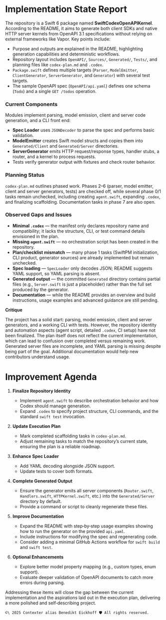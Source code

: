 # Implementation State Report

The repository is a Swift 6 package named **SwiftCodexOpenAPIKernel**. According to the README, it aims to generate both client SDKs and native HTTP server kernels from OpenAPI 3.1 specifications without relying on external frameworks like Vapor. Key points include:

- Purpose and outputs are explained in the README, highlighting generation capabilities and deterministic workflows.
- Repository layout includes `OpenAPI/`, `Sources/`, `Generated/`, `Tests/`, and planning files like `codex-plan.md` and `.codex`.
- `Package.swift` defines multiple targets (`Parser`, `ModelEmitter`, `ClientGenerator`, `ServerGenerator`, and `Generator`) with several test targets.
- The sample OpenAPI spec (`OpenAPI/api.yaml`) defines one schema (`Todo`) and a single `GET /todos` operation.

### Current Components
Modules implement parsing, model emission, client and server code generation, and a CLI front end:

- **Spec Loader** uses `JSONDecoder` to parse the spec and performs basic validation.
- **ModelEmitter** creates Swift model structs and copies them into `Generated/Client` and `Generated/Server` directories.
- **ServerGenerator** emits HTTP request/response types, handler stubs, a router, and a kernel to process requests.
- Tests verify generator output with fixtures and check router behavior.

### Planning Status
`codex-plan.md` outlines phased work. Phases 2–6 (parser, model emitter, client and server generators, tests) are checked off, while several phase 0/1 tasks remain unchecked, including creating `agent.swift`, expanding `.codex`, and finalizing scaffolding. Documentation tasks in phase 7 are also open.

### Observed Gaps and Issues
- **Minimal `.codex`** — the manifest only declares repository name and compatibility; it lacks the structure, CLI, or test command details envisioned in the plan.
- **Missing `agent.swift`** — no orchestration script has been created in the repository.
- **Plan/checklist mismatch** — many phase 1 tasks (SwiftPM initialization, CLI product, generator sources) are already implemented but remain unchecked.
- **Spec loading** — `SpecLoader` only decodes JSON; README suggests YAML support, so YAML parsing is absent.
- **Generated output** — the committed `Generated` directory contains partial files (e.g., `Server.swift` is just a placeholder) rather than the full set produced by the generator.
- **Documentation** — while the README provides an overview and build instructions, usage examples and advanced guidance are still pending.

**Critique**

The project has a solid start: parsing, model emission, client and server generators, and a working CLI with tests. However, the repository identity and automation aspects (agent script, detailed `.codex`, CI setup) have not been finalized. The plan itself does not reflect the current implementation, which can lead to confusion over completed versus remaining work. Generated server files are incomplete, and YAML parsing is missing despite being part of the goal. Additional documentation would help new contributors understand usage.

# Improvement Agenda

1. **Finalize Repository Identity**
   - Implement `agent.swift` to describe orchestration behavior and how Codex should manage generation.
   - Expand `.codex` to specify project structure, CLI commands, and the standard `swift test` invocation.

2. **Update Execution Plan**
   - Mark completed scaffolding tasks in `codex-plan.md`.
   - Adjust remaining tasks to match the repository’s current state, ensuring the plan is a reliable roadmap.

3. **Enhance Spec Loader**
   - Add YAML decoding alongside JSON support.
   - Update tests to cover both formats.

4. **Complete Generated Output**
   - Ensure the generator emits all server components (`Router.swift`, `Handlers.swift`, `HTTPKernel.swift`, etc.) into the `Generated/Server` directory by default.
   - Provide a command or script to cleanly regenerate these files.

5. **Improve Documentation**
   - Expand the README with step‑by‑step usage examples showing how to run the generator on the provided `api.yaml`.
   - Include instructions for modifying the spec and regenerating code.
   - Consider adding a minimal GitHub Actions workflow for `swift build` and `swift test`.

6. **Optional Enhancements**
   - Explore better model property mapping (e.g., custom types, enum support).
   - Evaluate deeper validation of OpenAPI documents to catch more errors during parsing.

Addressing these items will close the gap between the current implementation and the aspirations laid out in the execution plan, delivering a more polished and self‑describing project.

```` text
©\ 2025 Contexter alias Benedikt Eickhoff 🛡️ All rights reserved.
````
